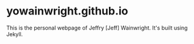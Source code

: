 yowainwright.github.io
======================

This is the personal webpage of Jeffry [Jeff] Wainwright.
It's built using Jekyll.
